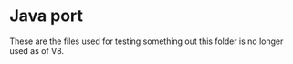 # Java port
These are the files used for testing something out this folder is no longer used as of V8.